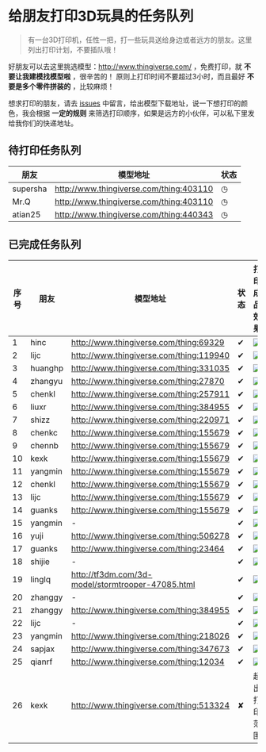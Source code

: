 # 给朋友打印3D玩具的任务队列

> 有一台3D打印机，任性一把，打一些玩具送给身边或者远方的朋友。这里列出打印计划，不要插队哦！

好朋友可以去这里挑选模型：http://www.thingiverse.com/ ，免费打印，就 **不要让我建模找模型啦** ，很辛苦的！
原则上打印时间不要超过3小时，而且最好 **不要是多个零件拼装的** ，比较麻烦！

想求打印的朋友，请去 [issues](https://github.com/fouber/3d-print-queue/issues) 中留言，给出模型下载地址，说一下想打印的颜色，我会根据 **一定的规则** 来筛选打印顺序，如果是远方的小伙伴，可以私下里发给我你们的快递地址。

## 待打印任务队列

|朋友|模型地址|状态|
|----|------|---|
|supersha|http://www.thingiverse.com/thing:403110|◷|
|Mr.Q|http://www.thingiverse.com/thing:403110|◷|
|atian25|http://www.thingiverse.com/thing:440343|◷|

## 已完成任务队列

|序号|朋友|模型地址|状态|打印成品效果|
|----|----|--------|----|------------|
|1|hinc|http://www.thingiverse.com/thing:69329|✔|![](assets/Vertex.png)|
|2|lijc|http://www.thingiverse.com/thing:119940|✔|![](assets/Fingerdigger.png)|
|3|huanghp|http://www.thingiverse.com/thing:331035|✔|![](assets/Robot.png)|
|4|zhangyu|http://www.thingiverse.com/thing:27870|✔|![](assets/Zhijia.png)|
|5|chenkl|http://www.thingiverse.com/thing:257911|✔|![](assets/Elephant.png)|
|6|liuxr|http://www.thingiverse.com/thing:384955|✔|![](assets/CoC.png)|
|7|shizz|http://www.thingiverse.com/thing:220971|✔|![](assets/Rhino.png)|
|8|chenkc|http://www.thingiverse.com/thing:155679|✔|![](assets/Duck.png)|
|9|chennb|http://www.thingiverse.com/thing:155679|✔|![](assets/Duck.png)|
|10|kexk|http://www.thingiverse.com/thing:155679|✔|![](assets/Duck.png)|
|11|yangmin|http://www.thingiverse.com/thing:155679|✔|![](assets/Duck.png)|
|12|chenkl|http://www.thingiverse.com/thing:155679|✔|![](assets/Duck.png)|
|13|lijc|http://www.thingiverse.com/thing:155679|✔|![](assets/Duck.png)|
|14|guanks|http://www.thingiverse.com/thing:155679|✔|![](assets/Duck.png)|
|15|yangmin|-|✔|![](assets/yangmin.png)|
|16|yuji|http://www.thingiverse.com/thing:506278|✔|![](assets/Lantern.png)|
|17|guanks|http://www.thingiverse.com/thing:23464|✔|![](assets/Ballista.png)|
|18|shijie|-|✔|![](assets/wawa.png)|
|19|linglq|http://tf3dm.com/3d-model/stormtrooper-47085.html|✔|![](assets/stormtrooper.png)|
|20|zhanggy|-|✔|![](assets/Head.png)|
|21|zhanggy|http://www.thingiverse.com/thing:384955|✔|![](assets/CoC.png)|
|22|lijc|-|✔|![](assets/Dinosaur.png)|
|23|yangmin|http://www.thingiverse.com/thing:218026|✔|![](assets/Dragon.png)|
|24|sapjax|http://www.thingiverse.com/thing:347673|✔|![](assets/South-Park.png)|
|25|qianrf|http://www.thingiverse.com/thing:12034|✔|![](assets/Snow.png)|
|26|kexk|http://www.thingiverse.com/thing:513324|✘|超出打印范围|
